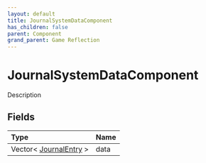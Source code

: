 ```yaml
---
layout: default
title: JournalSystemDataComponent
has_children: false
parent: Component
grand_parent: Game Reflection
---
```

# JournalSystemDataComponent
Description 

## Fields

| Type | Name |
|:----------|:--------------|
| Vector< [JournalEntry](/riftbreaker-wiki/docs/game-reflection/classes/journal_entry/) > | data |

